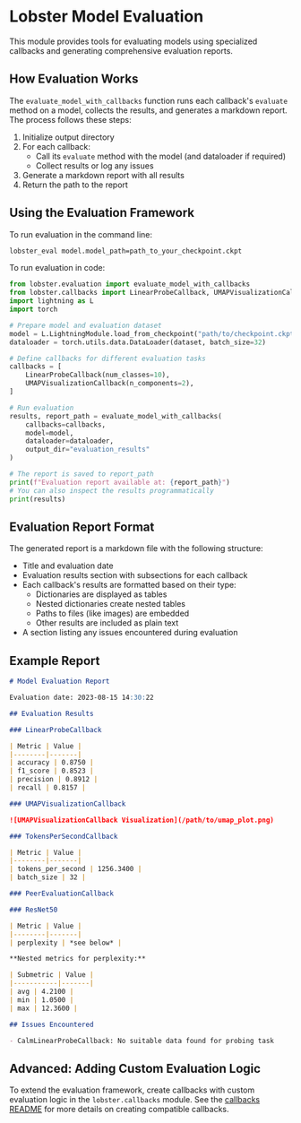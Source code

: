 # Lobster Model Evaluation

This module provides tools for evaluating models using specialized callbacks and generating comprehensive evaluation reports.

## How Evaluation Works

The `evaluate_model_with_callbacks` function runs each callback's `evaluate` method on a model, collects the results, and generates a markdown report. The process follows these steps:

1. Initialize output directory
2. For each callback:
   - Call its `evaluate` method with the model (and dataloader if required)
   - Collect results or log any issues
3. Generate a markdown report with all results
4. Return the path to the report

## Using the Evaluation Framework

To run evaluation in the command line:

```bash
lobster_eval model.model_path=path_to_your_checkpoint.ckpt
```

To run evaluation in code:
```python
from lobster.evaluation import evaluate_model_with_callbacks
from lobster.callbacks import LinearProbeCallback, UMAPVisualizationCallback
import lightning as L
import torch

# Prepare model and evaluation dataset
model = L.LightningModule.load_from_checkpoint("path/to/checkpoint.ckpt")
dataloader = torch.utils.data.DataLoader(dataset, batch_size=32)

# Define callbacks for different evaluation tasks
callbacks = [
    LinearProbeCallback(num_classes=10),
    UMAPVisualizationCallback(n_components=2),
]

# Run evaluation
results, report_path = evaluate_model_with_callbacks(
    callbacks=callbacks, 
    model=model, 
    dataloader=dataloader, 
    output_dir="evaluation_results"
)

# The report is saved to report_path
print(f"Evaluation report available at: {report_path}")
# You can also inspect the results programmatically
print(results)
```

## Evaluation Report Format

The generated report is a markdown file with the following structure:

- Title and evaluation date
- Evaluation results section with subsections for each callback
- Each callback's results are formatted based on their type:
  - Dictionaries are displayed as tables
  - Nested dictionaries create nested tables
  - Paths to files (like images) are embedded
  - Other results are included as plain text
- A section listing any issues encountered during evaluation

## Example Report

```markdown
# Model Evaluation Report

Evaluation date: 2023-08-15 14:30:22

## Evaluation Results

### LinearProbeCallback

| Metric | Value |
|--------|-------|
| accuracy | 0.8750 |
| f1_score | 0.8523 |
| precision | 0.8912 |
| recall | 0.8157 |

### UMAPVisualizationCallback

![UMAPVisualizationCallback Visualization](/path/to/umap_plot.png)

### TokensPerSecondCallback

| Metric | Value |
|--------|-------|
| tokens_per_second | 1256.3400 |
| batch_size | 32 |

### PeerEvaluationCallback

### ResNet50

| Metric | Value |
|--------|-------|
| perplexity | *see below* |

**Nested metrics for perplexity:**

| Submetric | Value |
|-----------|-------|
| avg | 4.2100 |
| min | 1.0500 |
| max | 12.3600 |

## Issues Encountered

- CalmLinearProbeCallback: No suitable data found for probing task
```

## Advanced: Adding Custom Evaluation Logic

To extend the evaluation framework, create callbacks with custom evaluation logic in the `lobster.callbacks` module. See the [callbacks README](../callbacks/README.md) for more details on creating compatible callbacks. 